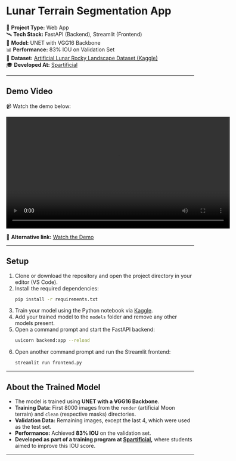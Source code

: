 # **Lunar Terrain Segmentation App**  

🚀 **Project Type:** Web App  
🛰️ **Tech Stack:** FastAPI (Backend), Streamlit (Frontend)  
🧠 **Model:** UNET with VGG16 Backbone  
📊 **Performance:** 83% IOU on Validation Set  
📂 **Dataset:** [Artificial Lunar Rocky Landscape Dataset (Kaggle)](https://www.kaggle.com/datasets/romainpessia/artificial-lunar-rocky-landscape-dataset)  
🎓 **Developed At:** [Spartificial](https://spartificial.com/)  

---

## **Demo Video**  
📹 Watch the demo below:  

<video src="https://github.com/fafawds67685da/Spartificial_Project_4/blob/main/Untitled%20video%20-%20Made%20with%20Clipchamp%20(6).mp4" controls width="600"></video>  

🔗 **Alternative link:** [Watch the Demo](https://github.com/fafawds67685da/Spartificial_Project_4/blob/main/Untitled%20video%20-%20Made%20with%20Clipchamp%20(6).mp4)  

---

## **Setup**  
1. Clone or download the repository and open the project directory in your editor (VS Code).  
2. Install the required dependencies:  
   ```bash
   pip install -r requirements.txt
   ```  
3. Train your model using the Python notebook via [Kaggle](https://www.kaggle.com/datasets/romainpessia/artificial-lunar-rocky-landscape-dataset).  
4. Add your trained model to the `models` folder and remove any other models present.  
5. Open a command prompt and start the FastAPI backend:  
   ```bash
   uvicorn backend:app --reload
   ```  
6. Open another command prompt and run the Streamlit frontend:  
   ```bash
   streamlit run frontend.py
   ```  

---

## **About the Trained Model**  
- The model is trained using **UNET with a VGG16 Backbone**.  
- **Training Data:** First 8000 images from the `render` (artificial Moon terrain) and `clean` (respective masks) directories.  
- **Validation Data:** Remaining images, except the last 4, which were used as the test set.  
- **Performance:** Achieved **83% IOU** on the validation set.  
- **Developed as part of a training program at [Spartificial](https://spartificial.com/),** where students aimed to improve this IOU score.  

---
